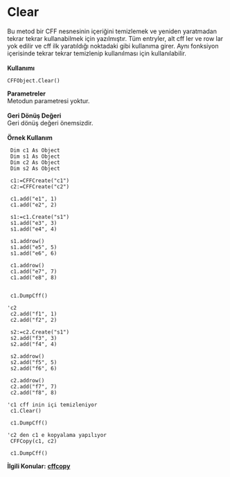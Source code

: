 # Clear

Bu metod bir CFF nesnesinin içeriğini temizlemek ve yeniden yaratmadan tekrar tekrar kullanabilmek için yazılmıştır. Tüm entryler, alt cff ler ve row lar yok edilir ve cff ilk yaratıldığı noktadaki gibi kullanıma girer. Aynı fonksiyon içerisinde tekrar tekrar temizlenip kullanılması için kullanılabilir.\
\
**Kullanımı**

```
CFFObject.Clear()
```

**Parametreler**\
Metodun parametresi yoktur.\
\
**Geri Dönüş Değeri**\
Geri dönüş değeri önemsizdir.\
\
**Örnek Kullanım**

```
 Dim c1 As Object
 Dim s1 As Object
 Dim c2 As Object
 Dim s2 As Object

 c1:=CFFCreate("c1")
 c2:=CFFCreate("c2")

 c1.add("e1", 1) 
 c1.add("e2", 2) 

 s1:=c1.Create("s1")
 s1.add("e3", 3) 
 s1.add("e4", 4) 

 s1.addrow() 
 s1.add("e5", 5) 
 s1.add("e6", 6) 

 c1.addrow() 
 c1.add("e7", 7) 
 c1.add("e8", 8) 


 c1.DumpCff()

'c2
 c2.add("f1", 1) 
 c2.add("f2", 2) 

 s2:=c2.Create("s1")
 s2.add("f3", 3) 
 s2.add("f4", 4) 

 s2.addrow() 
 s2.add("f5", 5) 
 s2.add("f6", 6) 

 c2.addrow() 
 c2.add("f7", 7) 
 c2.add("f8", 8) 

'c1 cff inin içi temizleniyor
 c1.Clear()

 c1.DumpCff()

'c2 den c1 e kopyalama yapılıyor
 CFFCopy(c1, c2) 

 c1.DumpCff()
```

**İlgili Konular:** [**cffcopy**](../fonksiyonlar/cffcopy.md)
